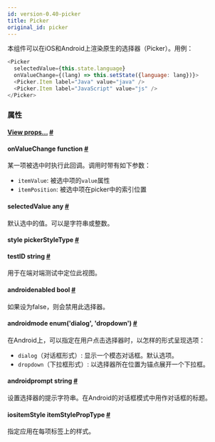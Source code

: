 ```yaml
---
id: version-0.40-picker
title: Picker
original_id: picker
---
```


本组件可以在iOS和Android上渲染原生的选择器（Picker）。用例：
```js
<Picker
  selectedValue={this.state.language}
  onValueChange={(lang) => this.setState({language: lang})}>
  <Picker.Item label="Java" value="java" />
  <Picker.Item label="JavaScript" value="js" />
</Picker>
```

### 属性

<div class="props">
    <div class="prop"><h4 class="propTitle"><a class="anchor" name="view"></a><a href="view.html#props">View
        props...</a> <a class="hash-link" href="#view">#</a></h4></div>
    <div class="prop"><h4 class="propTitle"><a class="anchor" name="onvaluechange"></a>onValueChange <span
            class="propType">function</span> <a class="hash-link" href="#onvaluechange">#</a></h4>
        <div><p>某一项被选中时执行此回调。调用时带有如下参数：
        <ul>
            <li><code>itemValue</code>: 被选中项的<code>value</code>属性</li>
            <li><code>itemPosition</code>: 被选中项在picker中的索引位置</li>
	   	</ul>
        </p></div>
    </div>
    <div class="prop"><h4 class="propTitle"><a class="anchor" name="selectedvalue"></a>selectedValue <span
            class="propType">any</span> <a class="hash-link" href="#selectedvalue">#</a></h4>
        <div><p>默认选中的值。可以是字符串或整数。</p></div>
    </div>
    <div class="prop"><h4 class="propTitle"><a class="anchor" name="style"></a>style <span class="propType">pickerStyleType</span>
        <a class="hash-link" href="#style">#</a></h4></div>
    <div class="prop"><h4 class="propTitle"><a class="anchor" name="testid"></a>testID <span
            class="propType">string</span> <a class="hash-link" href="#testid">#</a></h4>
        <div><p>用于在端对端测试中定位此视图。</p></div>
    </div>
    <div class="prop"><h4 class="propTitle"><a class="anchor" name="enabled"></a><span class="platform">android</span>enabled
        <span class="propType">bool</span> <a class="hash-link" href="#enabled">#</a></h4>
        <div><p>如果设为false，则会禁用此选择器。</p></div>
    </div>
    <div class="prop"><h4 class="propTitle"><a class="anchor" name="mode"></a><span class="platform">android</span>mode
        <span class="propType">enum('dialog', 'dropdown')</span> <a class="hash-link" href="#mode">#</a></h4>
        <div><p>在Android上，可以指定在用户点击选择器时，以怎样的形式呈现选项：</p>
            <ul>
                <li><code>dialog</code>（对话框形式）: 显示一个模态对话框。默认选项。</li>
                <li><code>dropdown</code>（下拉框形式）: 以选择器所在位置为锚点展开一个下拉框。</li>
            </ul>
        </div>
    </div>
    <div class="prop"><h4 class="propTitle"><a class="anchor" name="prompt"></a><span class="platform">android</span>prompt
        <span class="propType">string</span> <a class="hash-link" href="#prompt">#</a></h4>
        <div><p>设置选择器的提示字符串。在Android的对话框模式中用作对话框的标题。</p></div>
    </div>
    <div class="prop"><h4 class="propTitle"><a class="anchor" name="itemstyle"></a><span class="platform">ios</span>itemStyle
        <span class="propType">itemStylePropType</span> <a class="hash-link" href="#itemstyle">#</a></h4>
        <div><p>指定应用在每项标签上的样式。</p></div>
    </div>
</div>
